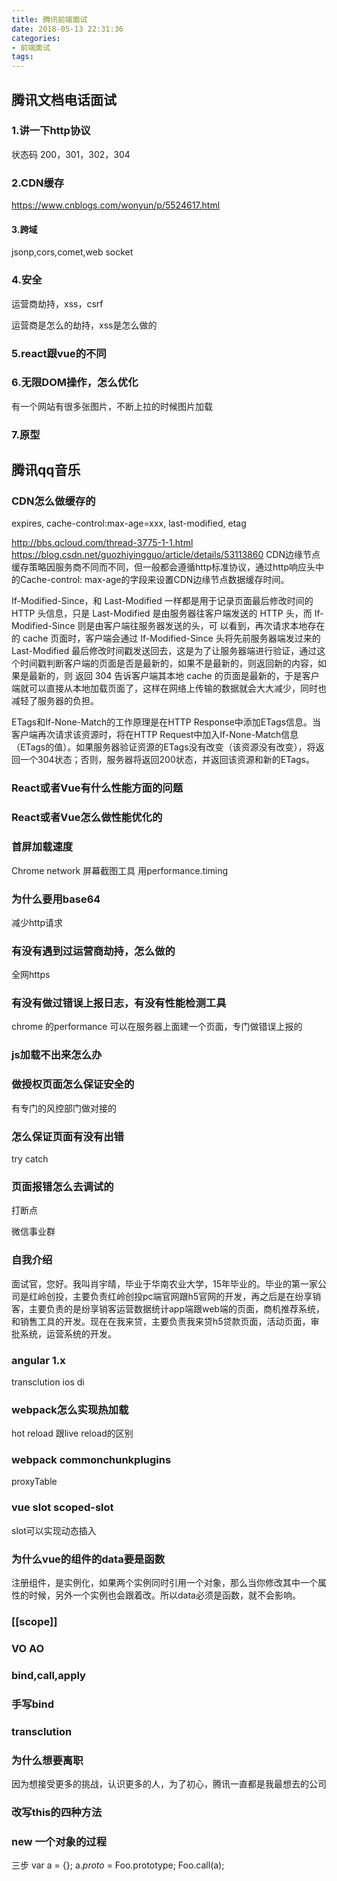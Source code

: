 ```yaml
---
title: 腾讯前端面试
date: 2018-05-13 22:31:36
categories: 
- 前端面试
tags:
---
```


## 腾讯文档电话面试
### 1.讲一下http协议
状态码 200，301，302，304

### 2.CDN缓存
https://www.cnblogs.com/wonyun/p/5524617.html

#### 3.跨域
jsonp,cors,comet,web socket
### 4.安全
运营商劫持，xss，csrf

运营商是怎么的劫持，xss是怎么做的

### 5.react跟vue的不同

### 6.无限DOM操作，怎么优化
有一个网站有很多张图片，不断上拉的时候图片加载
### 7.原型


## 腾讯qq音乐
### CDN怎么做缓存的
expires, cache-control:max-age=xxx, last-modified, etag

http://bbs.qcloud.com/thread-3775-1-1.html
https://blog.csdn.net/guozhiyingguo/article/details/53113860
CDN边缘节点缓存策略因服务商不同而不同，但一般都会遵循http标准协议，通过http响应头中的Cache-control: max-age的字段来设置CDN边缘节点数据缓存时间。

If-Modified-Since，和 Last-Modified 一样都是用于记录页面最后修改时间的 HTTP 头信息，只是 Last-Modified 是由服务器往客户端发送的 HTTP 头，而 If-Modified-Since 则是由客户端往服务器发送的头，可 以看到，再次请求本地存在的 cache 页面时，客户端会通过 If-Modified-Since 头将先前服务器端发过来的 Last-Modified 最后修改时间戳发送回去，这是为了让服务器端进行验证，通过这个时间戳判断客户端的页面是否是最新的，如果不是最新的，则返回新的内容，如果是最新的，则 返回 304 告诉客户端其本地 cache 的页面是最新的，于是客户端就可以直接从本地加载页面了，这样在网络上传输的数据就会大大减少，同时也减轻了服务器的负担。

ETags和If-None-Match的工作原理是在HTTP Response中添加ETags信息。当客户端再次请求该资源时，将在HTTP Request中加入If-None-Match信息（ETags的值）。如果服务器验证资源的ETags没有改变（该资源没有改变），将返回一个304状态；否则，服务器将返回200状态，并返回该资源和新的ETags。

### React或者Vue有什么性能方面的问题

### React或者Vue怎么做性能优化的

### 首屏加载速度
Chrome network 屏幕截图工具
用performance.timing

### 为什么要用base64
减少http请求
### 有没有遇到过运营商劫持，怎么做的
全网https

### 有没有做过错误上报日志，有没有性能检测工具
chrome 的performance
可以在服务器上面建一个页面，专门做错误上报的

### js加载不出来怎么办

### 做授权页面怎么保证安全的
有专门的风控部门做对接的

### 怎么保证页面有没有出错
try catch

### 页面报错怎么去调试的
打断点


微信事业群
### 自我介绍
面试官，您好。我叫肖宇晴，毕业于华南农业大学，15年毕业的。毕业的第一家公司是红岭创投，主要负责红岭创投pc端官网跟h5官网的开发，再之后是在纷享销客，主要负责的是纷享销客运营数据统计app端跟web端的页面，商机推荐系统，和销售工具的开发。现在在我来贷，主要负责我来贷h5贷款页面，活动页面，审批系统，运营系统的开发。

### angular 1.x
transclution ios di

### webpack怎么实现热加载
hot reload 跟live reload的区别
### webpack commonchunkplugins
proxyTable

### vue slot scoped-slot
slot可以实现动态插入
### 为什么vue的组件的data要是函数
注册组件，是实例化，如果两个实例同时引用一个对象，那么当你修改其中一个属性的时候，另外一个实例也会跟着改。所以data必须是函数，就不会影响。

### [[scope]]
### VO AO
### bind,call,apply
### 手写bind
### transclution
### 为什么想要离职
因为想接受更多的挑战，认识更多的人，为了初心，腾讯一直都是我最想去的公司
### 改写this的四种方法
### new 一个对象的过程
三步
var a = {};
a._proto_ = Foo.prototype;
Foo.call(a);

